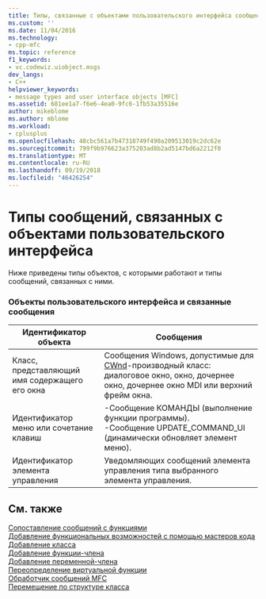 ```yaml
---
title: Типы, связанные с объектами пользовательского интерфейса сообщений | Документация Майкрософт
ms.custom: ''
ms.date: 11/04/2016
ms.technology:
- cpp-mfc
ms.topic: reference
f1_keywords:
- vc.codewiz.uiobject.msgs
dev_langs:
- C++
helpviewer_keywords:
- message types and user interface objects [MFC]
ms.assetid: 681ee1a7-f6e6-4ea0-9fc6-1fb53a35516e
author: mikeblome
ms.author: mblome
ms.workload:
- cplusplus
ms.openlocfilehash: 48cbc561a7b47318749f490a209513019c2dc62e
ms.sourcegitcommit: 799f9b976623a375203ad8b2ad5147bd6a2212f0
ms.translationtype: MT
ms.contentlocale: ru-RU
ms.lasthandoff: 09/19/2018
ms.locfileid: "46426254"
---
```

# <a name="message-types-associated-with-user-interface-objects"></a>Типы сообщений, связанных с объектами пользовательского интерфейса

Ниже приведены типы объектов, с которыми работают и типы сообщений, связанных с ними.

### <a name="user-interface-objects-and-associated-messages"></a>Объекты пользовательского интерфейса и связанные сообщения

|Идентификатор объекта|Сообщения|
|---------------|--------------|
|Класс, представляющий имя содержащего его окна|Сообщения Windows, допустимые для [CWnd](../../mfc/reference/cwnd-class.md)-производный класс: диалоговое окно, окно, дочернее окно, дочернее окно MDI или верхний фрейм окна.|
|Идентификатор меню или сочетание клавиш|-Сообщение КОМАНДЫ (выполнение функции программы).<br />-Сообщение UPDATE_COMMAND_UI (динамически обновляет элемент меню).|
|Идентификатор элемента управления|Уведомляющих сообщений элемента управления типа выбранного элемента управления.|

## <a name="see-also"></a>См. также

[Сопоставление сообщений с функциями](../../mfc/reference/mapping-messages-to-functions.md)<br/>
[Добавление функциональных возможностей с помощью мастеров кода](../../ide/adding-functionality-with-code-wizards-cpp.md)<br/>
[Добавление класса](../../ide/adding-a-class-visual-cpp.md)<br/>
[Добавление функции-члена](../../ide/adding-a-member-function-visual-cpp.md)<br/>
[Добавление переменной-члена](../../ide/adding-a-member-variable-visual-cpp.md)<br/>
[Переопределение виртуальной функции](../../ide/overriding-a-virtual-function-visual-cpp.md)<br/>
[Обработчик сообщений MFC](../../mfc/reference/adding-an-mfc-message-handler.md)<br/>
[Перемещение по структуре класса](../../ide/navigating-the-class-structure-visual-cpp.md)
